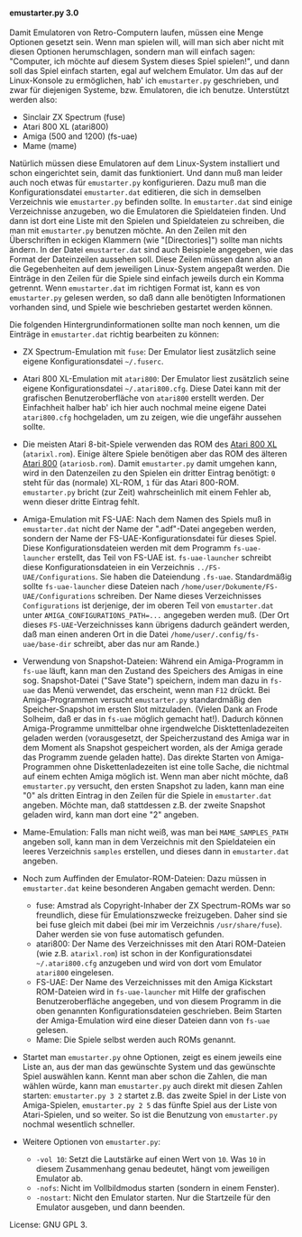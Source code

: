 #### emustarter.py 3.0

Damit Emulatoren von Retro-Computern laufen, müssen eine Menge Optionen gesetzt sein. Wenn man spielen will, will man sich aber nicht mit diesen Optionen herumschlagen, sondern man will einfach sagen: "Computer, ich möchte auf diesem System dieses Spiel spielen!", und dann soll das Spiel einfach starten, egal auf welchem Emulator.
Um das auf der Linux-Konsole zu ermöglichen, hab' ich `emustarter.py` geschrieben, und zwar für diejenigen Systeme, bzw. Emulatoren, die ich benutze. Unterstützt werden also: 

- Sinclair ZX Spectrum  (fuse)
- Atari 800 XL          (atari800)
- Amiga (500 and 1200)  (fs-uae)
- Mame                  (mame)

Natürlich müssen diese Emulatoren auf dem Linux-System installiert und schon eingerichtet sein, damit das funktioniert.
Und dann muß man leider auch noch etwas für `emustarter.py` konfigurieren.
Dazu muß man die Konfigurationsdatei `emustarter.dat` editieren, die sich in demselben Verzeichnis wie `emustarter.py` befinden sollte.
In `emustarter.dat` sind einige Verzeichnisse anzugeben, wo die Emulatoren die Spieldateien finden. Und dann ist dort eine Liste mit den Spielen und Spieldateien zu schreiben, die man mit `emustarter.py` benutzen möchte.
An den Zeilen mit den Überschriften in eckigen Klammern (wie "[Directories]") sollte man nichts ändern.
In der Datei `emustarter.dat` sind auch Beispiele angegeben, wie das Format der Dateinzeilen aussehen soll. Diese Zeilen müssen dann also an die Gegebenheiten auf dem jeweiligen Linux-System angepaßt werden.
Die Einträge in den Zeilen für die Spiele sind einfach jeweils durch ein Komma getrennt.
Wenn `emustarter.dat` im richtigen Format ist, kann es von `emustarter.py` gelesen werden, so daß dann alle benötigten Informationen vorhanden sind, und Spiele wie beschrieben gestartet werden können.

Die folgenden Hintergrundinformationen sollte man noch kennen, um die Einträge in `emustarter.dat` richtig bearbeiten zu können: 

- ZX Spectrum-Emulation mit `fuse`: Der Emulator liest zusätzlich seine eigene Konfigurationsdatei `~/.fuserc`.

- Atari 800 XL-Emulation mit `atari800`: Der Emulator liest zusätzlich seine eigene Konfigurationsdatei `~/.atari800.cfg`. Diese Datei kann mit der grafischen Benutzeroberfläche von `atari800` erstellt werden. Der Einfachheit halber hab' ich hier auch nochmal meine eigene Datei `atari800.cfg` hochgeladen, um zu zeigen, wie die ungefähr aussehen sollte.  
- Die meisten Atari 8-bit-Spiele verwenden das ROM des [Atari 800 XL](https://upload.wikimedia.org/wikipedia/commons/b/bf/Atari-800XL.jpg) (`atarixl.rom`). Einige ältere Spiele benötigen aber das ROM des älteren [Atari 800](https://upload.wikimedia.org/wikipedia/commons/3/35/Atari_800.jpg) (`atariosb.rom`). Damit `emustarter.py` damit umgehen kann, wird in den Datenzeilen zu den Spielen ein dritter Eintrag benötigt: `0` steht für das (normale) XL-ROM, `1` für das Atari 800-ROM. `emustarter.py` bricht (zur Zeit) wahrscheinlich mit einem Fehler ab, wenn dieser dritte Eintrag fehlt.

- Amiga-Emulation mit FS-UAE: Nach dem Namen des Spiels muß in `emustarter.dat` nicht der Name der ".adf"-Datei angegeben werden, sondern der Name der FS-UAE-Konfigurationsdatei für dieses Spiel.
Diese Konfigurationsdateien werden mit dem Programm `fs-uae-launcher` erstellt, das Teil von FS-UAE ist.
`fs-uae-launcher` schreibt diese Konfigurationsdateien in ein Verzeichnis `../FS-UAE/Configurations`. Sie haben die Dateiendung `.fs-uae`. Standardmäßig sollte `fs-uae-launcher` diese Dateien nach `/home/user/Dokumente/FS-UAE/Configurations` schreiben. Der Name dieses Verzeichnisses `Configurations` ist derjenige, der im oberen Teil von `emustarter.dat` unter `AMIGA_CONFIGURATIONS_PATH=...` angegeben werden muß. (Der Ort dieses `FS-UAE`-Verzeichnisses kann übrigens dadurch geändert werden, daß man einen anderen Ort in die Datei `/home/user/.config/fs-uae/base-dir` schreibt, aber das nur am Rande.)
- Verwendung von Snapshot-Dateien: Während ein Amiga-Programm in `fs-uae` läuft, kann man den Zustand des Speichers des Amigas in eine sog. Snapshot-Datei ("Save State") speichern, indem man dazu in `fs-uae` das Menü verwendet, das erscheint, wenn man `F12` drückt. Bei Amiga-Programmen versucht `emustarter.py` standardmäßig den Speicher-Snapshot im ersten Slot mitzuladen. (Vielen Dank an Frode Solheim, daß er das in `fs-uae` möglich gemacht hat!). Dadurch können Amiga-Programme unmittelbar ohne irgendwelche Disktettenladezeiten geladen werden (vorausgesetzt, der Speicherzustand des Amiga war in dem Moment als Snapshot gespeichert worden, als der Amiga gerade das Programm zuende geladen hatte). Das direkte Starten von Amiga-Programmen ohne Diskettenladezeiten ist eine tolle Sache, die nichtmal auf einem echten Amiga möglich ist.
Wenn man aber nicht möchte, daß `emustarter.py` versucht, den ersten Snapshot zu laden, kann man eine "0" als dritten Eintrag in den Zeilen für die Spiele in `emustarter.dat` angeben. Möchte man, daß stattdessen z.B. der zweite Snapshot geladen wird, kann man dort eine "2" angeben.

- Mame-Emulation: Falls man nicht weiß, was man bei `MAME_SAMPLES_PATH` angeben soll, kann man in dem Verzeichnis mit den Spieldateien ein leeres Verzeichnis `samples` erstellen, und dieses dann in `emustarter.dat` angeben.
  
- Noch zum Auffinden der Emulator-ROM-Dateien: Dazu müssen in `emustarter.dat` keine besonderen Angaben gemacht werden. Denn:
  - fuse: Amstrad als Copyright-Inhaber der ZX Spectrum-ROMs war so freundlich, diese für Emulationszwecke freizugeben. Daher sind sie bei fuse gleich mit dabei (bei mir im Verzeichnis `/usr/share/fuse`). Daher werden sie von fuse automatisch gefunden.
  - atari800: Der Name des Verzeichnisses mit den Atari ROM-Dateien (wie z.B. `atarixl.rom`) ist schon in der Konfigurationsdatei `~/.atari800.cfg` anzugeben und wird von dort vom Emulator `atari800` eingelesen.
  - FS-UAE: Der Name des Verzeichnisses mit den Amiga Kickstart ROM-Dateien wird in `fs-uae-launcher` mit Hilfe der grafischen Benutzeroberfläche angegeben, und von diesem Programm in die oben genannten Konfigurationsdateien geschrieben. Beim Starten der Amiga-Emulation wird eine dieser Dateien dann von `fs-uae` gelesen.
  - Mame: Die Spiele selbst werden auch ROMs genannt.

- Startet man `emustarter.py` ohne Optionen, zeigt es einem jeweils eine Liste an, aus der man das gewünschte System und das gewünschte Spiel auswählen kann. Kennt man aber schon die Zahlen, die man wählen würde, kann man `emustarter.py` auch direkt mit diesen Zahlen starten: `emustarter.py 3 2` startet z.B. das zweite Spiel in der Liste von Amiga-Spielen, `emustarter.py 2 5` das fünfte Spiel aus der Liste von Atari-Spielen, und so weiter. So ist die Benutzung von `emustarter.py` nochmal wesentlich schneller.

- Weitere Optionen von `emustarter.py`:
  - `-vol 10`: Setzt die Lautstärke auf einen Wert von `10`. Was `10` in diesem Zusammenhang genau bedeutet, hängt vom jeweiligen Emulator ab.
  - `-nofs`: Nicht im Vollbildmodus starten (sondern in einem Fenster).
  - `-nostart`: Nicht den Emulator starten. Nur die Startzeile für den Emulator ausgeben, und dann beenden.

License: GNU GPL 3.
